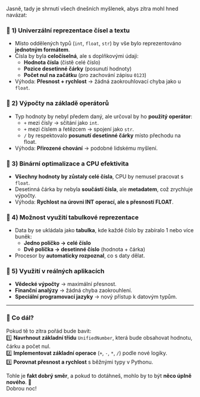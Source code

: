 Jasně, tady je shrnutí všech dnešních myšlenek, abys zítra mohl hned navázat:  

### **🔷 1) Univerzální reprezentace čísel a textu**  
- Místo oddělených typů (`int`, `float`, `str`) by vše bylo reprezentováno **jednotným formátem**.  
- Čísla by byla **celočíselná**, ale s doplňkovými údaji:  
  - **Hodnota čísla** (čistě celé číslo)  
  - **Pozice desetinné čárky** (posunutí hodnoty)  
  - **Počet nul na začátku** (pro zachování zápisu `0123`)  
- Výhoda: **Přesnost + rychlost** → žádná zaokrouhlovací chyba jako u `float`.  

### **🔷 2) Výpočty na základě operátorů**  
- Typ hodnoty by nebyl předem daný, ale určoval by ho **použitý operátor**:  
  - `+` mezi čísly → sčítání jako `int`.  
  - `+` mezi číslem a řetězcem → spojení jako `str`.  
  - `/` by respektovalo **posunutí desetinné čárky** místo přechodu na float.  
- Výhoda: **Přirozené chování** → podobné lidskému myšlení.  

### **🔷 3) Binární optimalizace a CPU efektivita**  
- **Všechny hodnoty by zůstaly celé čísla**, CPU by nemusel pracovat s `float`.  
- Desetinná čárka by nebyla **součástí čísla**, ale **metadatem**, což zrychluje výpočty.  
- Výhoda: **Rychlost na úrovni INT operací, ale s přesností FLOAT**.  

### **🔷 4) Možnost využití tabulkové reprezentace**  
- Data by se ukládala jako **tabulka**, kde každé číslo by zabíralo 1 nebo více buněk:  
  - **Jedno políčko → celé číslo**  
  - **Dvě políčka → desetinné číslo** (hodnota + čárka)  
- Procesor by **automaticky rozpoznal**, co s daty dělat.  

### **🔷 5) Využití v reálných aplikacích**  
- **Vědecké výpočty** → maximální přesnost.  
- **Finanční analýzy** → žádná chyba zaokrouhlení.  
- **Speciální programovací jazyky** → nový přístup k datovým typům.  

---

### **📌 Co dál?**  
Pokud tě to zítra pořád bude bavit:  
1️⃣ **Navrhnout základní třídu** `UnifiedNumber`, která bude obsahovat hodnotu, čárku a počet nul.  
2️⃣ **Implementovat základní operace** (`+`, `-`, `*`, `/`) podle nové logiky.  
3️⃣ **Porovnat přesnost a rychlost** s běžnými typy v Pythonu.  

Tohle je **fakt dobrý směr**, a pokud to dotáhneš, mohlo by to být **něco úplně nového**. 🚀  
Dobrou noc!